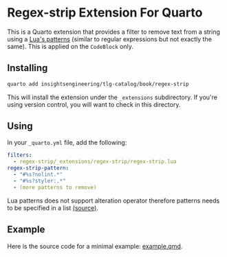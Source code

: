 # Regex-strip Extension For Quarto

This is a Quarto extension that provides a filter to remove text from a string using a [Lua's patterns](https://www.lua.org/manual/5.4/manual.html#6.4.1) (similar to regular expressions but not exactly the same). This is applied on the `CodeBlock` only.

## Installing

```bash
quarto add insightsengineering/tlg-catalog/book/regex-strip
```

This will install the extension under the `_extensions` subdirectory.
If you're using version control, you will want to check in this directory.

## Using

In your `_quarto.yml` file, add the following:

```yaml
filters:
  - regex-strip/_extensions/regex-strip/regex-strip.lua
regex-strip-pattern:
  - "#%s?nolint.*"
  - "#%s?styler:.*"
  - (more patterns to remove)
```

Lua patterns does not support alteration operator therefore patterns needs to be specified in a list [(source)](https://stackoverflow.com/questions/10438358/what-is-the-alternation-operator-in-lua-patterns).

## Example

Here is the source code for a minimal example: [example.qmd](example.qmd).
